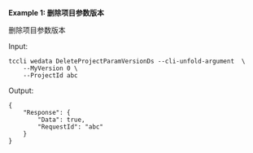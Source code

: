 **Example 1: 删除项目参数版本**

删除项目参数版本


Input: 

```
tccli wedata DeleteProjectParamVersionDs --cli-unfold-argument  \
    --MyVersion 0 \
    --ProjectId abc
```

Output: 
```
{
    "Response": {
        "Data": true,
        "RequestId": "abc"
    }
}
```

